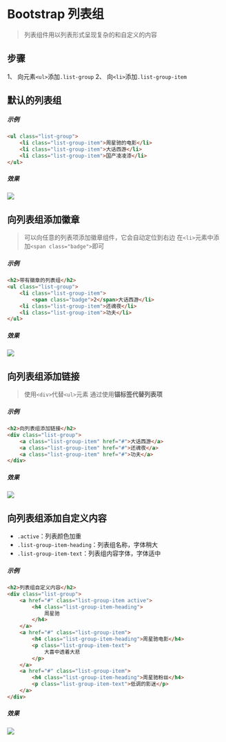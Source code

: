 # Bootstrap 列表组

> 列表组件用以列表形式呈现复杂的和自定义的内容

## 步骤

1、 向元素`<ul>`添加`.list-group`
2、 向`<li>`添加`.list-group-item`

## 默认的列表组

##### 示例
```html
<ul class="list-group">
    <li class="list-group-item">周星驰的电影</li>
    <li class="list-group-item">大话西游</li>
    <li class="list-group-item">国产凌凌漆</li>
</ul>
```
##### 效果
![](https://i.imgur.com/0vx51Cj.png)
<!--<img src="example_image/list-group.png" alt="默认的列表组">-->

## 向列表组添加徽章

> 可以向任意的列表项添加徽章组件，它会自动定位到右边
> 在`<li>`元素中添加`<span class="badge">`即可

##### 示例
```html
<h2>带有徽章的列表组</h2>
<ul class="list-group">
    <li class="list-group-item">
        <span class="badge">2</span>大话西游</li>
    <li class="list-group-item">还魂夜</li>
    <li class="list-group-item">功夫</li>
</ul>
```
##### 效果
![](https://i.imgur.com/medutFf.png)
<!--<img src="example_image/list-group-badge.png" alt="带有徽章的列表组">-->

## 向列表组添加链接

> 使用`<div>`代替`<ul>`元素
> 通过使用**锚标签代替列表项**

##### 示例
```html
<h2>向列表组添加链接</h2>
<div class="list-group">
    <a class="list-group-item" href="#">大话西游</a>
    <a class="list-group-item" href="#">还魂夜</a>
    <a class="list-group-item" href="#">功夫</a>
</div>
```
##### 效果
![](https://i.imgur.com/SOkbppw.png)
<!--<img src="example_image/list-group-href.png" alt="向列表组添加链接">-->

## 向列表组添加自定义内容

* `.active`：列表颜色加重
* `.list-group-item-heading`：列表组名称，字体稍大
* `.list-group-item-text`：列表组内容字体，字体适中

##### 示例
```html
<h2>列表组自定义内容</h2>
<div class="list-group">
    <a href="#" class="list-group-item active">
        <h4 class="list-group-item-heading">
            周星驰
        </h4>
    </a>
    <a href="#" class="list-group-item">
        <h4 class="list-group-item-heading">周星驰电影</h4>
        <p class="list-group-item-text">
            大喜中透着大悲
        </p>
    </a>
    <a href="#" class="list-group-item">
        <h4 class="list-group-item-heading">周星驰粉丝</h4>
        <p class="list-group-item-text">低调的影迷</p>
    </a>
</div>
```
##### 效果
![](https://i.imgur.com/EhF25Uq.png)
<!--<img src="example_image/list-group-custom.png" alt="向列表组添加自定义内容">-->